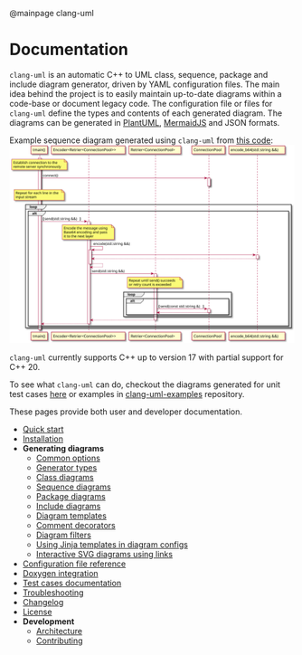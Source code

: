@mainpage clang-uml

# Documentation

`clang-uml` is an automatic C++ to UML class, sequence, package and include diagram generator, driven by
YAML configuration files. The main idea behind the
project is to easily maintain up-to-date diagrams within a code-base or document
legacy code. The configuration file or files for `clang-uml` define the
types and contents of each generated diagram.
The diagrams can be generated in [PlantUML](https://plantuml.com),
[MermaidJS](https://mermaid.js.org/) and JSON formats.

Example sequence diagram generated using `clang-uml` from [this code](https://github.com/bkryza/clang-uml/blob/master/tests/t20029/t20029.cc):
![Sample sequence diagram](test_cases/t20029_sequence.svg)

`clang-uml` currently supports C++ up to version 17 with partial support for C++ 20.

To see what `clang-uml` can do, checkout the diagrams generated for unit
test cases [here](./test_cases.md) or examples in
[clang-uml-examples](https://github.com/bkryza/clang-uml-examples) repository.

These pages provide both user and developer documentation.

* [Quick start](./quick_start.md)
* [Installation](./installation.md)
* **Generating diagrams**
  * [Common options](./common_options.md)
  * [Generator types](./generator_types.md)
  * [Class diagrams](./class_diagrams.md)
  * [Sequence diagrams](./sequence_diagrams.md)
  * [Package diagrams](./package_diagrams.md)
  * [Include diagrams](./include_diagrams.md)
  * [Diagram templates](./diagram_templates.md)
  * [Comment decorators](./comment_decorators.md)
  * [Diagram filters](./diagram_filters.md)
  * [Using Jinja templates in diagram configs](./jinja_templates.md)
  * [Interactive SVG diagrams using links](./interactive_svg_diagrams.md)
* [Configuration file reference](./configuration_file.md)
* [Doxygen integration](./doxygen_integration.md)
* [Test cases documentation](./test_cases.md)
* [Troubleshooting](./troubleshooting.md)
* [Changelog](./changelog.md)
* [License](./license.md)
* **Development**
  * [Architecture](./architecture.md)
  * [Contributing](./contributing.md)
